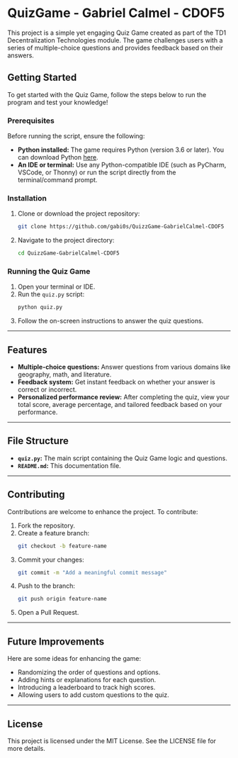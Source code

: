 # QuizGame - Gabriel Calmel - CDOF5  

This project is a simple yet engaging Quiz Game created as part of the TD1 Decentralization Technologies module. The game challenges users with a series of multiple-choice questions and provides feedback based on their answers.  

## Getting Started  

To get started with the Quiz Game, follow the steps below to run the program and test your knowledge!  

### Prerequisites  

Before running the script, ensure the following:  
- **Python installed:** The game requires Python (version 3.6 or later). You can download Python [here](https://www.python.org/downloads/).  
- **An IDE or terminal:** Use any Python-compatible IDE (such as PyCharm, VSCode, or Thonny) or run the script directly from the terminal/command prompt.  

### Installation  

1. Clone or download the project repository:  
   ```bash  
   git clone https://github.com/gabi0s/QuizzGame-GabrielCalmel-CDOF5
   ```  
2. Navigate to the project directory:  
   ```bash  
   cd QuizzGame-GabrielCalmel-CDOF5
   ```  

### Running the Quiz Game  

1. Open your terminal or IDE.  
2. Run the `quiz.py` script:  
   ```bash  
   python quiz.py  
   ```  
3. Follow the on-screen instructions to answer the quiz questions.  

---

## Features  

- **Multiple-choice questions:** Answer questions from various domains like geography, math, and literature.  
- **Feedback system:** Get instant feedback on whether your answer is correct or incorrect.  
- **Personalized performance review:** After completing the quiz, view your total score, average percentage, and tailored feedback based on your performance.  

---

## File Structure  

- **`quiz.py`:** The main script containing the Quiz Game logic and questions.  
- **`README.md`:** This documentation file.  

---

## Contributing  

Contributions are welcome to enhance the project. To contribute:  

1. Fork the repository.  
2. Create a feature branch:  
   ```bash  
   git checkout -b feature-name  
   ```  
3. Commit your changes:  
   ```bash  
   git commit -m "Add a meaningful commit message"  
   ```  
4. Push to the branch:  
   ```bash  
   git push origin feature-name  
   ```  
5. Open a Pull Request.  

---

## Future Improvements  

Here are some ideas for enhancing the game:  
- Randomizing the order of questions and options.  
- Adding hints or explanations for each question.  
- Introducing a leaderboard to track high scores.  
- Allowing users to add custom questions to the quiz.  

---

## License  

This project is licensed under the MIT License. See the LICENSE file for more details.  
